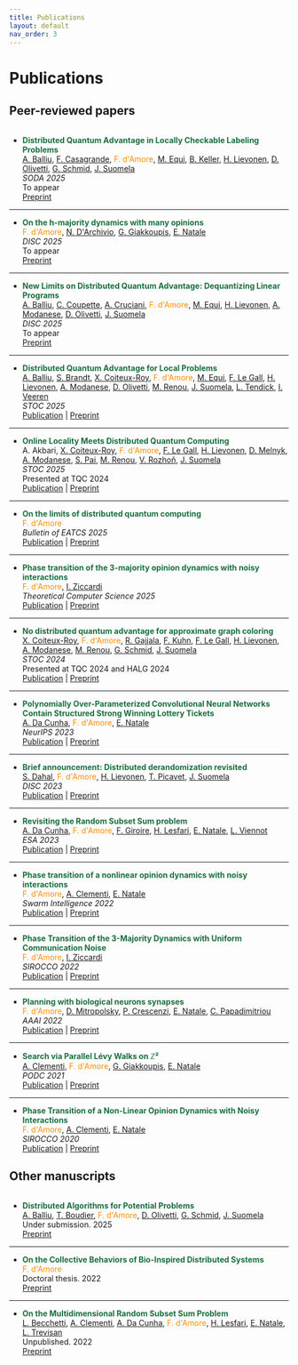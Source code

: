 ```yaml
---
title: Publications
layout: default
nav_order: 3
---
```

# Publications

## Peer-reviewed papers

<div style="margin-bottom: 2rem;"></div>


- **<span style="color: #196f3d">Distributed Quantum Advantage in Locally Checkable Labeling Problems</span>**  
[A. Balliu](https://alkida.net/), [F. Casagrande](https://www.gssi.it/people/students/students-computer-science/item/24583-casagrande-filippo), <span style="color:darkorange">F. d'Amore</span>, [M. Equi](https://massimoequi.github.io/), [B. Keller](https://users.aalto.fi/~kellerb1/), [H. Lievonen](https://henriklievonen.fi/), [D. Olivetti](https://olidennis.github.io/), [G. Schmid](https://ac.informatik.uni-freiburg.de/schmid/), [J. Suomela](https://jukkasuomela.fi/)  
*SODA 2025*  
To appear  
[Preprint](https://arxiv.org/abs/2504.05191)

 --- 

- **<span style="color: #196f3d">On the h-majority dynamics with many opinions</span>**  
<span style="color:darkorange">F. d'Amore</span>, [N. D'Archivio](https://sites.google.com/view/niccolo-darchivio/home), [G. Giakkoupis](https://sites.google.com/site/ggiakk/home), [E. Natale](https://natema.github.io/ema-webpage/)  
*DISC 2025*  
To appear  
[Preprint](https://arxiv.org/abs/2506.20218)

 --- 

- **<span style="color: #196f3d">New Limits on Distributed Quantum Advantage: Dequantizing Linear Programs</span>**  
[A. Balliu](https://alkida.net/), [C. Coupette](https://www.coupette.io/), [A. Cruciani](https://antonio-cruciani.github.io/), <span style="color:darkorange">F. d'Amore</span>, [M. Equi](https://massimoequi.github.io/), [H. Lievonen](https://henriklievonen.fi/), [A. Modanese](https://augusto.modanese.net/), [D. Olivetti](https://olidennis.github.io/), [J. Suomela](https://jukkasuomela.fi/)  
*DISC 2025*  
To appear  
[Preprint](https://arxiv.org/abs/2506.07574)

 --- 

- **<span style="color: #196f3d">Distributed Quantum Advantage for Local Problems</span>**  
[A. Balliu](https://alkida.net/), [S. Brandt](https://scbrandt.github.io/), [X. Coiteux-Roy](https://scholar.google.com/citations?user=FVy9CeAAAAAJ&hl=fr), <span style="color:darkorange">F. d'Amore</span>, [M. Equi](https://massimoequi.github.io/), [F. Le Gall](http://www.francoislegall.com/), [H. Lievonen](https://henriklievonen.fi/), [A. Modanese](https://augusto.modanese.net/), [D. Olivetti](https://olidennis.github.io/), [M. Renou](https://marcolivierrenou.com/), [J. Suomela](https://jukkasuomela.fi/), [L. Tendick](https://scholar.google.com/citations?user=oRsE2swAAAAJ&hl=de), [I. Veeren](https://scholar.google.com/citations?user=FBf6xssAAAAJ&hl=en)  
*STOC 2025*  
[Publication](https://dl.acm.org/doi/10.1145/3717823.3718233) | [Preprint](https://arxiv.org/abs/2411.03240)

 --- 

- **<span style="color: #196f3d">Online Locality Meets Distributed Quantum Computing</span>**  
A. Akbari, [X. Coiteux-Roy](https://scholar.google.com/citations?user=FVy9CeAAAAAJ&hl=fr), <span style="color:darkorange">F. d'Amore</span>, [F. Le Gall](http://www.francoislegall.com/), [H. Lievonen](https://henriklievonen.fi/), [D. Melnyk](https://darya-melnyk.github.io/), [A. Modanese](https://augusto.modanese.net/), [S. Pai](https://shreyaspai.com/), [M. Renou](https://marcolivierrenou.com/), [V. Rozhoň](https://n.ethz.ch/~rozhonv/), [J. Suomela](https://jukkasuomela.fi/)  
*STOC 2025*  
Presented at TQC 2024  
[Publication](https://dl.acm.org/doi/10.1145/3717823.3718211) | [Preprint](https://arxiv.org/abs/2403.01903)

 --- 

- **<span style="color: #196f3d">On the limits of distributed quantum computing</span>**  
<span style="color:darkorange">F. d'Amore</span>  
*Bulletin of EATCS 2025*  
[Publication](http://bulletin.eatcs.org/index.php/beatcs/article/view/829) | [Preprint](https://arxiv.org/abs/2503.11394)

 --- 

- **<span style="color: #196f3d">Phase transition of the 3-majority opinion dynamics with noisy interactions</span>**  
<span style="color:darkorange">F. d'Amore</span>, [I. Ziccardi](https://sites.google.com/view/isabellaziccardi/)  
*Theoretical Computer Science 2025*  
[Publication](https://www.sciencedirect.com/science/article/pii/S0304397524006479) | [Preprint](https://arxiv.org/abs/2112.03543)

 --- 

- **<span style="color: #196f3d">No distributed quantum advantage for approximate graph coloring</span>**  
[X. Coiteux-Roy](https://scholar.google.com/citations?user=FVy9CeAAAAAJ&hl=fr), <span style="color:darkorange">F. d'Amore</span>, [R. Gajjala](https://sites.google.com/view/rishikeshg), [F. Kuhn](https://ac.informatik.uni-freiburg.de/kuhn/), [F. Le Gall](http://www.francoislegall.com/), [H. Lievonen](https://henriklievonen.fi/), [A. Modanese](https://augusto.modanese.net/), [M. Renou](https://marcolivierrenou.com/), [G. Schmid](https://ac.informatik.uni-freiburg.de/schmid/), [J. Suomela](https://jukkasuomela.fi/)  
*STOC 2024*  
Presented at TQC 2024 and HALG 2024  
[Publication](https://dl.acm.org/doi/10.1145/3618260.3649679) | [Preprint](https://arxiv.org/abs/2307.09444)

 --- 

- **<span style="color: #196f3d">Polynomially Over-Parameterized Convolutional Neural Networks Contain Structured Strong Winning Lottery Tickets</span>**  
[A. Da Cunha](https://arthurwalraven.github.io/), <span style="color:darkorange">F. d'Amore</span>, [E. Natale](https://natema.github.io/ema-webpage/)  
*NeurIPS 2023*  
[Publication](https://papers.nips.cc/paper_files/paper/2023/hash/525338e0d98401a62950bc7c454eb83d-Abstract-Conference.html) | [Preprint](https://arxiv.org/abs/2311.09858)

 --- 

- **<span style="color: #196f3d">Brief announcement: Distributed derandomization revisited</span>**  
[S. Dahal](https://fi.linkedin.com/in/sameep-dahal-27a222160), <span style="color:darkorange">F. d'Amore</span>, [H. Lievonen](https://henriklievonen.fi/), [T. Picavet](https://www.timothepicavet.fr/), [J. Suomela](https://jukkasuomela.fi/)  
*DISC 2023*  
[Publication](https://drops.dagstuhl.de/opus/volltexte/2023/19166/) | [Preprint](https://arxiv.org/abs/2305.07351)

 --- 

- **<span style="color: #196f3d">Revisiting the Random Subset Sum problem</span>**  
[A. Da Cunha](https://arthurwalraven.github.io/), <span style="color:darkorange">F. d'Amore</span>, [F. Giroire](https://www-sop.inria.fr/members/Frederic.Giroire/), [H. Lesfari](https://scholar.google.com/citations?user=c8rrRQoAAAAJ&hl=en), [E. Natale](https://natema.github.io/ema-webpage/), [L. Viennot](https://who.rocq.inria.fr/Laurent.Viennot/)  
*ESA 2023*  
[Publication](https://drops.dagstuhl.de/opus/volltexte/2023/18690/) | [Preprint](https://arxiv.org/abs/2204.13929)

 --- 

- **<span style="color: #196f3d">Phase transition of a nonlinear opinion dynamics with noisy interactions</span>**  
<span style="color:darkorange">F. d'Amore</span>, [A. Clementi](https://www.mat.uniroma2.it/~clementi/), [E. Natale](https://natema.github.io/ema-webpage/)  
*Swarm Intelligence 2022*  
[Publication](https://link.springer.com/article/10.1007/s11721-022-00217-w) | [Preprint](https://arxiv.org/abs/2005.07423)

 --- 

- **<span style="color: #196f3d">Phase Transition of the 3-Majority Dynamics with Uniform Communication Noise</span>**  
<span style="color:darkorange">F. d'Amore</span>, [I. Ziccardi](https://sites.google.com/view/isabellaziccardi/)  
*SIROCCO 2022*  
[Publication](https://link.springer.com/chapter/10.1007/978-3-031-09993-9_6) | [Preprint](https://arxiv.org/abs/2112.03543)

 --- 

- **<span style="color: #196f3d">Planning with biological neurons synapses</span>**  
<span style="color:darkorange">F. d'Amore</span>, [D. Mitropolsky](https://dmitropolsky.github.io/), [P. Crescenzi](https://www.pilucrescenzi.it/), [E. Natale](https://natema.github.io/ema-webpage/), [C. Papadimitriou](https://www.engineering.columbia.edu/faculty/christos-papadimitriou)  
*AAAI 2022*  
[Publication](https://ojs.aaai.org/index.php/AAAI/article/view/19875) | [Preprint](https://arxiv.org/abs/2112.08186)

 --- 

- **<span style="color: #196f3d">Search via Parallel Lévy Walks on &#8484;&#x00B2;</span>**  
[A. Clementi](https://www.mat.uniroma2.it/~clementi/), <span style="color:darkorange">F. d'Amore</span>, [G. Giakkoupis](https://sites.google.com/site/ggiakk/home), [E. Natale](https://natema.github.io/ema-webpage/)  
*PODC 2021*  
[Publication](https://dl.acm.org/doi/10.1145/3465084.3467921) | [Preprint](https://arxiv.org/abs/2004.01562)

 --- 

- **<span style="color: #196f3d">Phase Transition of a Non-Linear Opinion Dynamics with Noisy Interactions</span>**  
<span style="color:darkorange">F. d'Amore</span>, [A. Clementi](https://www.mat.uniroma2.it/~clementi/), [E. Natale](https://natema.github.io/ema-webpage/)  
*SIROCCO 2020*  
[Publication](https://link.springer.com/chapter/10.1007/978-3-030-54921-3_15) | [Preprint](https://arxiv.org/abs/2005.07423)


## Other manuscripts

<div style="margin-bottom: 2rem;"></div>


- **<span style="color: #196f3d">Distributed Algorithms for Potential Problems </span>**  
[A. Balliu](https://alkida.net/), [T. Boudier](https://www.gssi.it/people/students/students-computer-science/item/20010-boudier-thomas), <span style="color:darkorange">F. d'Amore</span>, [D. Olivetti](https://olidennis.github.io/), [G. Schmid](https://ac.informatik.uni-freiburg.de/schmid/), [J. Suomela](https://jukkasuomela.fi/)  
Under submission. 2025   
[Preprint](https://arxiv.org/abs/2507.12038)

 --- 

- **<span style="color: #196f3d">On the Collective Behaviors of Bio-Inspired Distributed Systems</span>**  
<span style="color:darkorange">F. d'Amore</span>  
Doctoral thesis. 2022   
[Preprint](https://cnrs.hal.science/tel-03906167/)

 --- 

- **<span style="color: #196f3d">On the Multidimensional Random Subset Sum Problem</span>**  
[L. Becchetti](https://www.diag.uniroma1.it/~becchett/), [A. Clementi](https://www.mat.uniroma2.it/~clementi/), [A. Da Cunha](https://arthurwalraven.github.io/), <span style="color:darkorange">F. d'Amore</span>, [H. Lesfari](https://scholar.google.com/citations?user=c8rrRQoAAAAJ&hl=en), [E. Natale](https://natema.github.io/ema-webpage/), [L. Trevisan](https://lucatrevisan.github.io/)  
Unpublished. 2022   
[Preprint](https://arxiv.org/abs/2207.13944)
